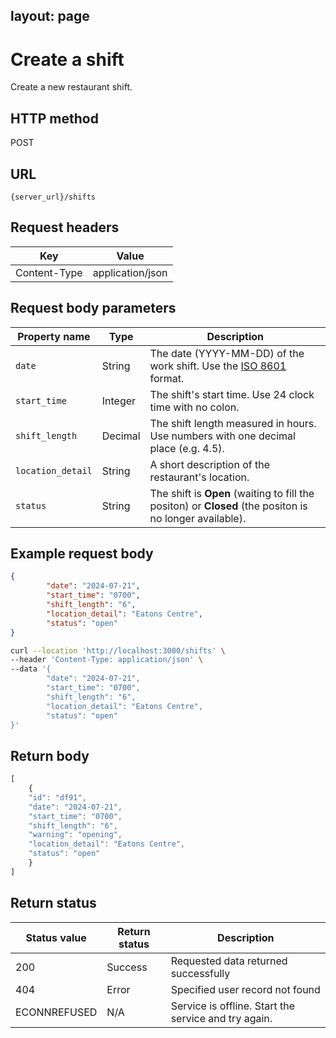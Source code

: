 layout: page
---

# Create a shift

Create a new restaurant shift.

## HTTP method

POST

## URL

```shell
{server_url}/shifts
```

## Request headers

| Key | Value |
|---|---|
| Content-Type | application/json |

## Request body parameters

| Property name | Type | Description |
| ------------- | ----------- | ----------- |
| `date`    | String | The date (YYYY-MM-DD) of the work shift. Use the [ISO 8601](https://en.wikipedia.org/wiki/ISO_8601) format.|
| `start_time` | Integer | The shift's start time. Use 24 clock time with no colon.|
| `shift_length` | Decimal | The shift length measured in hours. Use numbers with one decimal place (e.g. 4.5).|
| `location_detail`  | String | A short description of the restaurant's location.|
| `status`  | String | The shift is **Open** (waiting to fill the positon) or **Closed** (the positon is no longer available).|

## Example request body

```json
{
        "date": "2024-07-21",
        "start_time": "0700",
        "shift_length": "6",
        "location_detail": "Eatons Centre",
        "status": "open"
}
```

```bash
curl --location 'http://localhost:3000/shifts' \
--header 'Content-Type: application/json' \
--data '{
        "date": "2024-07-21",
        "start_time": "0700",
        "shift_length": "6",
        "location_detail": "Eatons Centre",
        "status": "open"
}'
```

## Return body

```js
[
    {
    "id": "df91",
    "date": "2024-07-21",
    "start_time": "0700",
    "shift_length": "6",
    "warning": "opening",
    "location_detail": "Eatons Centre",
    "status": "open"
    }
]
```

## Return status

| Status value | Return status | Description |
| ------------- | ----------- | ----------- |
| 200 | Success | Requested data returned successfully |
| 404 | Error | Specified user record not found |
|  ECONNREFUSED | N/A | Service is offline. Start the service and try again. |
